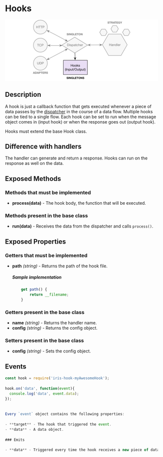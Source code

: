 # Hooks

![Hooks](https://raw.githubusercontent.com/gcba-iris/iris-tech-docs/master/images/architecture/hooks.png)


## Description

A hook is just a callback function that gets executed whenever a piece of data passes by the [dispatcher](dispatcher.md) in the course of a data flow. Multiple hooks can be tied to a single flow. Each hook can be set to run when the message object comes in (input hook) or when the response goes out (output hook).

Hooks must extend the base Hook class.


## Difference with handlers

The handler can generate and return a response. Hooks can run on the response as well on the data.


## Exposed Methods

### Methods that must be implemented

- **process(data)** - The hook body, the function that will be executed.

### Methods present in the base class

- **run(data)** - Receives the data from the dispatcher and calls `process()`.


## Exposed Properties

### Getters that must be implemented

- **path** *(string)* - Returns the path of the hook file.

    ##### Sample implementation

    ```javascript
        get path() {
            return __filename;
        }
    ```

### Getters present in the base class

- **name** *(string)* - Returns the handler name.
- **config** *(string)* - Returns the config object.

### Setters present in the base class

- **config** *(string)* - Sets the config object.


## Events

```javascript
const hook = require('iris-hook-myAwesomeHook');

hook.on('data', function(event){
  console.log('data', event.data);
});


Every `event` object contains the following properties:

- **target** - The hook that triggered the event.
- **data** - A data object.

### Emits

- **data** - Triggered every time the hook receives a new piece of data/response.